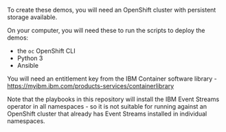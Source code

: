 To create these demos, you will need an OpenShift cluster with persistent storage available.

On your computer, you will need these to run the scripts to deploy the demos:
- the `oc` OpenShift CLI
- Python 3
- Ansible

You will need an entitlement key from the IBM Container software library - https://myibm.ibm.com/products-services/containerlibrary

Note that the playbooks in this repository will install the IBM Event Streams operator in all namespaces - so it is not suitable for running against an OpenShift cluster that already has Event Streams installed in individual namespaces.

